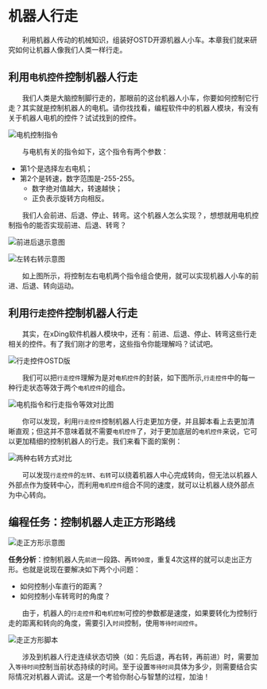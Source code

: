 # 机器人行走

&emsp;&emsp;利用机器人传动的机械知识，组装好OSTD开源机器人小车。本章我们就来研究如何让机器人像我们人类一样行走。

## 利用`电机控件`控制机器人行走
&emsp;&emsp;我们人类是大脑控制脚行走的，那眼前的这台机器人小车，你要如何控制它行走？其实就是控制机器人的电机。请你找找看，编程软件中的机器人模块，有没有关于机器人电机的控件？试试找到的控件。

![电机控制指令](https://gitee.com/wansq0211/markdownImg/raw/master/img/20210312122822.png)

&emsp;&emsp;与电机有关的指令如下，这个指令有两个参数：

- 第1个是选择左右电机；
- 第2个是转速，数字范围是-255-255。
  - 数字绝对值越大，转速越快；
  - 正负表示旋转方向相反。



&emsp;&emsp;我们人会前进、后退、停止、转弯。这个机器人怎么实现？，想想就用电机控制指令的能否实现前进、后退、转弯？

![前进后退示意图](https://gitee.com/wansq0211/markdownImg/raw/master/img/20210312124644.png)

![左转右转示意图](https://gitee.com/wansq0211/markdownImg/raw/master/img/20210312124959.png)

&emsp;&emsp;如上图所示，将控制左右电机两个指令组合使用，就可以实现机器人小车的前进、后退、转向运动。


## 利用`行走控件`控制机器人行走
&emsp;&emsp;其实，在xDing软件机器人模块中，还有：前进、后退、停止、转弯这些行走相关的控件。有了我们刚才的思考，这些指令你能理解吗？试试吧。

![行走控件OSTD版](https://gitee.com/wansq0211/markdownImg/raw/master/img/20210319105022.png)

&emsp;&emsp;我们可以把`行走控件`理解为是对`电机控件`的封装，如下图所示,`行走控件`中的每一种行走状态等效于两个`电机控件`的组合。

![电机指令和行走指令等效对比图](https://gitee.com/wansq0211/markdownImg/raw/master/img/20210319105558.png)

&emsp;&emsp;你可以发现，利用`行走控件`控制机器人行走更加方便，并且脚本看上去更加清晰直观；但这并不意味着就不需要`电机控件`了，对于更加底层的`电机控件`来说，它可以更加精细的控制机器人的行走。我们来看下面的案例：

![两种右转方式对比](https://gitee.com/wansq0211/markdownImg/raw/master/img/20210319110427.png)

&emsp;&emsp;可以发现`行走控件`的`左转`、`右转`可以绕着机器人中心完成转向，但无法以机器人外部点作为旋转中心，而利用`电机控件`组合不同的速度，就可以让机器人绕外部点为中心转向。


## 编程任务：控制机器人走正方形路线

![走正方形示意图](https://gitee.com/wansq0211/markdownImg/raw/master/img/20210319122035.png)

**任务分析**：控制机器人先`前进`一段路、再`转90度`，重复4次这样的就可以走出正方形。也就是说现在要解决如下两个小问题：
- 如何控制小车直行的距离？
- 如何控制小车转弯时的角度？

&emsp;&emsp;由于，机器人的`行走控件`和`电机控制`可控的参数都是速度，如果要转化为控制行走的距离和转向的角度，需要引入`时间`控制，使用`等待时间控件`。

![走正方形脚本](https://gitee.com/wansq0211/markdownImg/raw/master/img/20210319122855.png)

&emsp;&emsp;涉及到机器人行走连续状态切换（如：先后退，再右转，再前进）时，需要加入`等待时间`控制当前状态持续的时间。至于设置`等待时间`具体为多少，则需要结合实际情况对机器人调试。这是一个考验你耐心与智慧的过程，加油！

